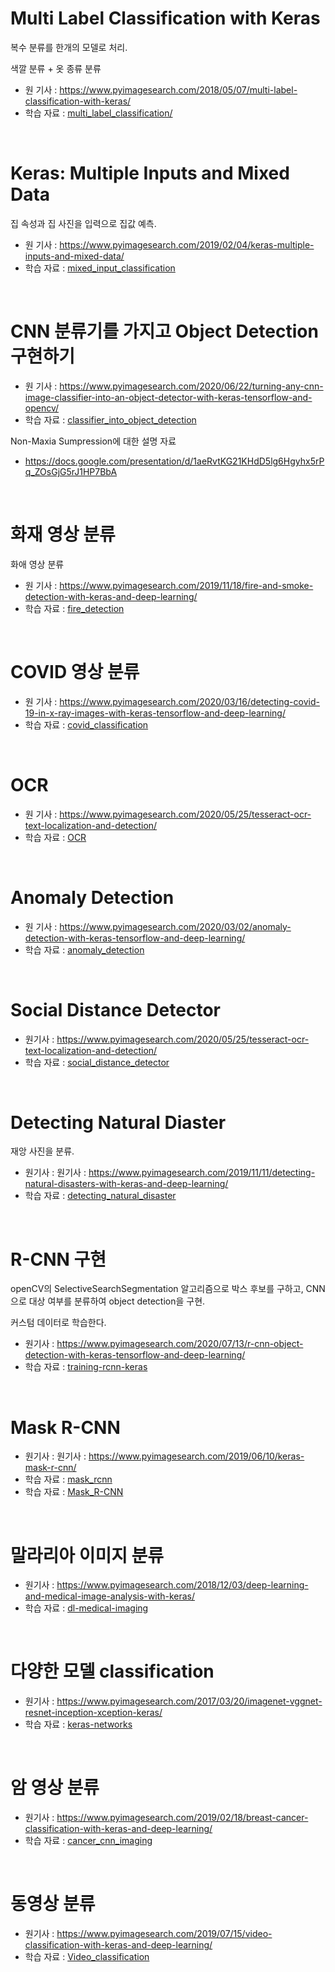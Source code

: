# Multi Label Classification with Keras

복수 분류를 한개의 모델로 처리.

색깔 분류 + 옷 종류 분류

- 원 기사 : https://www.pyimagesearch.com/2018/05/07/multi-label-classification-with-keras/
- 학습 자료 : [multi_label_classification/](multi_label_classification/)


<br>

# Keras: Multiple Inputs and Mixed Data 

집 속성과 집 사진을 입력으로 집값 예측.

- 원 기사 : https://www.pyimagesearch.com/2019/02/04/keras-multiple-inputs-and-mixed-data/
- 학습 자료 : [mixed_input_classification](mixed_input_classification)


<br>

# CNN 분류기를 가지고 Object Detection 구현하기

- 원 기사 : https://www.pyimagesearch.com/2020/06/22/turning-any-cnn-image-classifier-into-an-object-detector-with-keras-tensorflow-and-opencv/
- 학습 자료 : [classifier_into_object_detection](classifier_into_object_detection)

Non-Maxia Sumpression에 대한 설명 자료
- https://docs.google.com/presentation/d/1aeRvtKG21KHdD5lg6Hgyhx5rPq_ZOsGjG5rJ1HP7BbA


<br>

# 화재 영상 분류

화애 영상 분류

- 원 기사 : https://www.pyimagesearch.com/2019/11/18/fire-and-smoke-detection-with-keras-and-deep-learning/
- 학습 자료 : [fire_detection](fire_detection)


<br>

# COVID 영상 분류

- 원 기사 : https://www.pyimagesearch.com/2020/03/16/detecting-covid-19-in-x-ray-images-with-keras-tensorflow-and-deep-learning/
- 학습 자료 : [covid_classification](covid_classification)

<br>

# OCR

- 원 기사 : https://www.pyimagesearch.com/2020/05/25/tesseract-ocr-text-localization-and-detection/
- 학습 자료 : [OCR](OCR)

<br>

# Anomaly Detection

- 원 기사 : https://www.pyimagesearch.com/2020/03/02/anomaly-detection-with-keras-tensorflow-and-deep-learning/
- 학습 자료 : [anomaly_detection](anomaly_detection)

<br>

# Social Distance Detector

- 원기사 : https://www.pyimagesearch.com/2020/05/25/tesseract-ocr-text-localization-and-detection/
- 학습 자료 : [social_distance_detector](social_distance_detector)

<br>

# Detecting Natural Diaster

재앙 사진을 분류.

- 원기사 : 원기사 : https://www.pyimagesearch.com/2019/11/11/detecting-natural-disasters-with-keras-and-deep-learning/
- 학습 자료 : [detecting_natural_disaster](detecting_natural_disaster)


<br>

# R-CNN 구현

openCV의 SelectiveSearchSegmentation 알고리즘으로 박스 후보를 구하고, CNN으로 대상 여부를 분류하여 object detection을 구현.

커스텀 데이터로 학습한다.

- 원기사 : https://www.pyimagesearch.com/2020/07/13/r-cnn-object-detection-with-keras-tensorflow-and-deep-learning/
- 학습 자료 : [training-rcnn-keras](training-rcnn-keras)


<br>

# Mask R-CNN


- 원기사 : 원기사 : https://www.pyimagesearch.com/2019/06/10/keras-mask-r-cnn/
- 학습 자료 : [mask_rcnn](mask_rcnn)
- 학습 자료 : [Mask_R-CNN](Mask_R-CNN)







<br>

# 말라리아 이미지 분류

- 원기사 : https://www.pyimagesearch.com/2018/12/03/deep-learning-and-medical-image-analysis-with-keras/
- 학습 자료 : [dl-medical-imaging](dl-medical-imaging)


<br>

# 다양한 모델 classification

- 원기사 : https://www.pyimagesearch.com/2017/03/20/imagenet-vggnet-resnet-inception-xception-keras/
- 학습 자료 : [keras-networks](keras-networks)


<br>

# 암 영상 분류

- 원기사 : https://www.pyimagesearch.com/2019/02/18/breast-cancer-classification-with-keras-and-deep-learning/
- 학습 자료 : [cancer_cnn_imaging](cancer_cnn_imaging)


<br>

# 동영상 분류

- 원기사 : https://www.pyimagesearch.com/2019/07/15/video-classification-with-keras-and-deep-learning/
- 학습 자료 : [Video_classification](Video_classification)


